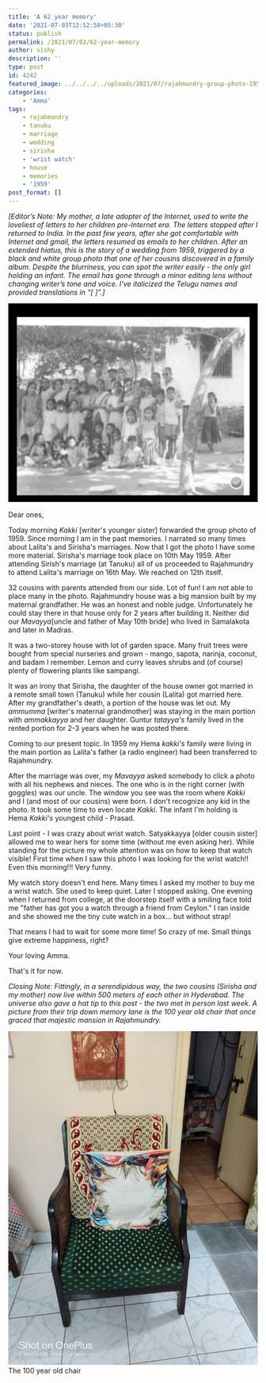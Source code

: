 ```yaml
---
title: 'A 62 year memory'
date: '2021-07-03T12:52:58+05:30'
status: publish
permalink: /2021/07/03/62-year-memory
author: vishy
description: ''
type: post
id: 4242
featured_image: ../../../../uploads/2021/07/rajahmundry-group-photo-1959.jpg
categories: 
    - 'Amma'
tags:
    - rajahmundry
    - tanuku
    - marriage
    - wedding
    - sirisha
    - 'wrist watch'
    - house
    - memories
    - '1959'
post_format: []
---
```


*\[Editor’s Note: My mother, a late adopter of the Internet, used to write the loveliest of letters to her children pre-Internet era. The letters stopped after I returned to India. In the past few years, after she got comfortable with Internet and gmail, the letters resumed as emails to her children. After an extended hiatus, this is the story of a wedding from 1959, triggered by a black and white group photo that one of her cousins discovered in a family album. Despite the blurriness, you can spot the writer easily - the only girl holding an infant. The email has gone through a minor editing lens without changing writer’s tone and voice. I’ve italicized the Telugu names and provided translations in “\[ \]”.\]*
 
![](../../../../uploads/2021/07/rajahmundry-group-photo-1959.jpg)

Dear ones,

Today morning _Kakki_ [writer's younger sister] forwarded the group photo of 1959. Since morning I am in the past memories. I narrated so many times about Lalita's and Sirisha's marriages. Now that I got the photo I have some more material. Sirisha's marriage took place on 10th May 1959. After attending Sirish's marriage (at Tanuku) all of us proceeded to Rajahmundry to attend Lalita's marriage on 16th May. We reached on 12th itself.

32 cousins with parents attended from our side. Lot of fun! I am not able to place many in the photo. Rajahmundry house was a big mansion built by my maternal grandfather. He was an honest and noble judge. Unfortunately he could stay there in that house only for 2 years after building it. Neither did our _Mavayya_[uncle and father of May 10th bride] who lived in Samalakota and later in Madras.
     
It was a two-storey house with lot of garden space. Many fruit trees were bought from special nurseries and grown - mango, sapota, narinja, coconut, and badam I remember. Lemon and curry leaves shrubs and (of course) plenty of flowering plants like sampangi.

It was an irony that Sirisha, the daughter of the house owner got married in a remote small town (Tanuku) while her cousin (Lalita) got married here. After my grandfather's death, a portion of the house was let out. My _ammumma_ [writer's maternal grandmother] was staying in the main portion with _ammakkayya_ and her daughter. Guntur _tatayya's_ family lived in the rented portion for 2-3 years when he was posted there.

Coming to our present topic. In 1959 my Hema _kakki's_ family were living in the main portion as Lalita's father (a radio engineer) had been transferred to Rajahmundry.

After the marriage was over, my _Mavayya_ asked somebody to click a photo with all his nephews and nieces. The one who is in the right corner (with goggles) was our uncle. The window you see was the room where _Kakki_ and I (and most of our cousins) were born. I don't recognize any kid in the photo. It took some time to even locate _Kakki_. The infant I'm holding is Hema _Kakki's_ youngest child - Prasad.

Last point - I was crazy about wrist watch. Satyakkayya [older cousin sister] allowed me to wear hers for some time (without me even asking her). While standing for the picture my whole attention was on how to keep that watch visible! First time when I saw this photo I was looking for the wrist watch!! Even this morning!!! Very funny.

My watch story doesn't end here. Many times I asked my mother to buy me a wrist watch. She  used to keep quiet. Later I stopped asking. One evening when I returned from college,  at the doorstep itself with a smiling face told me "father has got you a watch through a friend from Ceylon." I ran inside and she showed me the tiny cute watch in a box... but without strap! 

That means I had to wait for some more time! So crazy of me. Small things give extreme happiness, right? 

Your loving Amma.

That's it for now.

*Closing Note: Fittingly, in a serendipidous way, the two cousins (Sirisha and my mother) now live within 500 meters of each other in Hyderabad. The universe also gave a hat tip to this post - the two met in person last week. A picture from their trip down memory lane is the 100 year old chair that once graced that majestic mansion in Rajahmundry.* 

![](../../../../uploads/2021/07/100-year-old-chair.jpg) The 100 year old chair 


